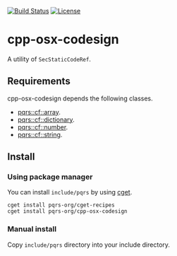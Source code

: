 [![Build Status](https://github.com/pqrs-org/cpp-osx-codesign/workflows/CI/badge.svg)](https://github.com/pqrs-org/cpp-osx-codesign/actions)
[![License](https://img.shields.io/badge/license-Boost%20Software%20License-blue.svg)](https://github.com/pqrs-org/cpp-osx-codesign/blob/master/LICENSE.md)

# cpp-osx-codesign

A utility of `SecStaticCodeRef`.

## Requirements

cpp-osx-codesign depends the following classes.

- [pqrs::cf::array](https://github.com/pqrs-org/cpp-cf-array).
- [pqrs::cf::dictionary](https://github.com/pqrs-org/cpp-cf-dictionary).
- [pqrs::cf::number](https://github.com/pqrs-org/cpp-cf-number).
- [pqrs::cf::string](https://github.com/pqrs-org/cpp-cf-string).

## Install

### Using package manager

You can install `include/pqrs` by using [cget](https://github.com/pfultz2/cget).

```shell
cget install pqrs-org/cget-recipes
cget install pqrs-org/cpp-osx-codesign
```

### Manual install

Copy `include/pqrs` directory into your include directory.
